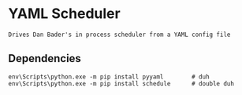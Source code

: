 # YAML Scheduler

    Drives Dan Bader's in process scheduler from a YAML config file

## Dependencies
```
env\Scripts\python.exe -m pip install pyyaml        # duh
env\Scripts\python.exe -m pip install schedule      # double duh
```
